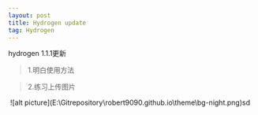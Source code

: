 ```yaml
---
layout: post
title: Hydrogen update
tag: Hydrogen
---
```


hydrogen 1.1.1更新
> 1.明白使用方法

> 2.练习上传图片

<img scr="E:\Gitrepository\robert9090.github.io\theme\1.png">
![alt picture](E:\Gitrepository\robert9090.github.io\theme\bg-night.png)sd


